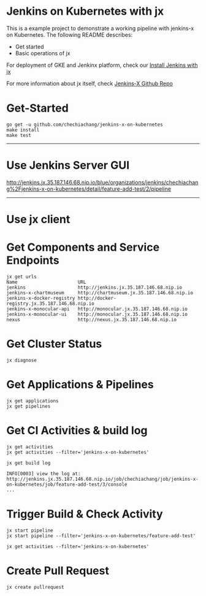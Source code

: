 Jenkins on Kubernetes with jx
===

This is a example project to demonstrate a working pipeline with jenkins-x on Kubernetes. The following README describes:
- Get started
- Basic operations of jx

For deployment of GKE and Jenkinx platform, check our [Install Jenkins with jx](INSTALL.md)

For more information about jx itself, check [Jenkins-X Github Repo](https://github.com/jenkins-x/jx)

# Get-Started

```
go get -u github.com/chechiachang/jenkins-x-on-kubernetes
make install
make test
```

---
Use Jenkins Server GUI
===

http://jenkins.jx.35.187.146.68.nip.io/blue/organizations/jenkins/chechiachang%2Fjenkins-x-on-kubernetes/detail/feature-add-test/2/pipeline

---
Use jx client
===

# Get Components and Service Endpoints

```
jx get urls
Name                      URL
jenkins                   http://jenkins.jx.35.187.146.68.nip.io
jenkins-x-chartmuseum     http://chartmuseum.jx.35.187.146.68.nip.io
jenkins-x-docker-registry http://docker-registry.jx.35.187.146.68.nip.io
jenkins-x-monocular-api   http://monocular.jx.35.187.146.68.nip.io
jenkins-x-monocular-ui    http://monocular.jx.35.187.146.68.nip.io
nexus                     http://nexus.jx.35.187.146.68.nip.io
```

# Get Cluster Status

```
jx diagnose
```

# Get Applications & Pipelines

```
jx get applications
jx get pipelines
```

# Get CI Activities & build log

```
jx get activities
jx get activities --filter='jenkins-x-on-kubernetes'

jx get build log

INFO[0003] view the log at: http://jenkins.jx.35.187.146.68.nip.io/job/chechiachang/job/jenkins-x-on-kubernetes/job/feature-add-test/3/console
...
```

# Trigger Build & Check Activity

```
jx start pipeline
jx start pipeline --filter='jenkins-x-on-kubernetes/feature-add-test'

jx get activities --filter='jenkins-x-on-kubernetes'
```

# Create Pull Request

```
jx create pullrequest
```
